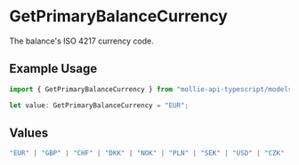 # GetPrimaryBalanceCurrency

The balance's ISO 4217 currency code.

## Example Usage

```typescript
import { GetPrimaryBalanceCurrency } from "mollie-api-typescript/models/operations";

let value: GetPrimaryBalanceCurrency = "EUR";
```

## Values

```typescript
"EUR" | "GBP" | "CHF" | "DKK" | "NOK" | "PLN" | "SEK" | "USD" | "CZK" | "HUF" | "AUD" | "CAD"
```